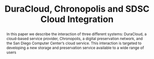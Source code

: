 ---
abstract: 'In this paper we describe the interaction of three different systems: DuraCloud,
  a cloud-based service provider, Chronopolis, a digital preservation network, and
  the San Diego Computer Center’s cloud service. This interaction is targeted to developing
  a new storage and preservation service available to a wide range of users'
creators:
- Woods, Andrew
- Sutton, Don
- Burek, Michael
- Branan, Bill
- Minor, David
date: null
document_url: https://services.phaidra.univie.ac.at/api/object/o:294081/download
grand_parent: iPRES
institutions: []
keywords:
- ischool
- toronto
- canada
- digital preservation
- cloud storage
- integration
landing_page_url: https://phaidra.univie.ac.at/o:294081
language: eng
layout: publication
license: CC BY-NC-SA 3.0 AT
notes_url: null
parent: iPRES 2012
presentation_url: null
publication_type: poster
size: 537271
source_name: iPRES
title: DuraCloud, Chronopolis and SDSC Cloud Integration
year: 2012
---
